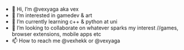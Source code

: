 - 👋 Hi, I’m @vexyaga aka vex
- 👀 I’m interested in gamedev & art
- 🌱 I’m currently learning c++ & python at uni
- 💞️ I’m looking to collaborate on whatever sparks my interest //games, browser extensions, mobile apps etc
- 📫 How to reach me @vexhekk or @vexyaga

<!---
vexyaga/vexyaga is a ✨ special ✨ repository because its `README.md` (this file) appears on your GitHub profile.
You can click the Preview link to take a look at your changes.
--->
